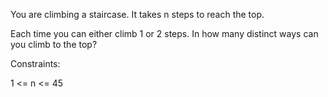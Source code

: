 You are climbing a staircase. It takes n steps to reach the top.

Each time you can either climb 1 or 2 steps. In how many distinct ways can you climb to the top?

Constraints:

1 <= n <= 45